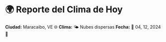 # 🌍 Reporte del Clima de Hoy

**Ciudad:** Maracaibo, VE 🌐
**Clima:** 🌤️ Nubes dispersas
**Fecha:** 📅 04, 12, 2024 🚀
